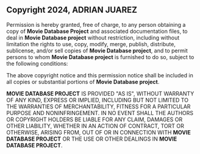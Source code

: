 ## Copyright 2024, ADRIAN JUAREZ

Permission is hereby granted, free of charge, to any person obtaining a copy of **Movie Database Project** and associated documentation files, to deal in **Movie Database project** without restriction, including without limitation the rights to use, copy, modify, merge, publish, distribute, sublicense, and/or sell copies of **Movie Database project**, and to permit persons to whom **Movie Database project** is furnished to do so, subject to the following conditions:

The above copyright notice and this permission notice shall be included in all copies or substantial portions of **Movie Database project**.

**MOVIE DATABASE PROJECT** IS PROVIDED "AS IS", WITHOUT WARRANTY OF ANY KIND, EXPRESS OR IMPLIED, INCLUDING BUT NOT LIMITED TO THE WARRANTIES OF MERCHANTABILITY, FITNESS FOR A PARTICULAR PURPOSE AND NONINFRINGEMENT. IN NO EVENT SHALL THE AUTHORS OR COPYRIGHT HOLDERS BE LIABLE FOR ANY CLAIM, DAMAGES OR OTHER LIABILITY, WHETHER IN AN ACTION OF CONTRACT, TORT OR OTHERWISE, ARISING FROM, OUT OF OR IN CONNECTION WITH **MOVIE DATABASE PROJECT** OR THE USE OR OTHER DEALINGS IN **MOVIE DATABASE PROJECT**.
